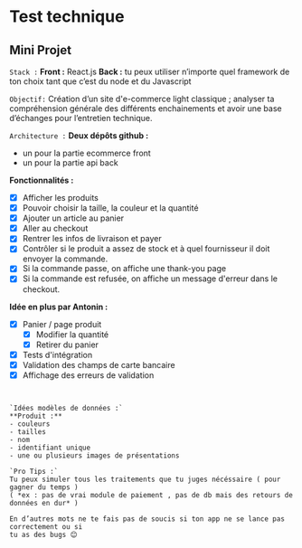 # Test technique

## Mini Projet

`Stack :`
**Front :** React.js
**Back :** tu peux utiliser n’importe quel framework de ton choix tant que c’est du node et
du Javascript

`Objectif:`
Création d’un site d'e-commerce light classique ; analyser ta compréhension générale
des différents enchainements et avoir une base d’échanges pour l’entretien technique.

`Architecture :`
**Deux dépôts github :**
- un pour la partie ecommerce front
- un pour la partie api back

**Fonctionnalités :**
- [x] Afficher les produits
- [x] Pouvoir choisir la taille, la couleur et la quantité
- [x] Ajouter un article au panier
- [x] Aller au checkout
- [x] Rentrer les infos de livraison et payer
- [x] Contrôler si le produit a assez de stock et à quel fournisseur il doit envoyer la commande.
- [x] Si la commande passe, on affiche une thank-you page
- [x] Si la commande est refusée, on affiche un message d'erreur dans le checkout.

**Idée en plus par Antonin :**
- [x] Panier / page produit
  - [x] Modifier la quantité
  - [x] Retirer du panier
- [x] Tests d'intégration
- [x] Validation des champs de carte bancaire
- [x] Affichage des erreurs de validation

```


`Idées modèles de données :`
**Produit :**
- couleurs
- tailles
- nom
- identifiant unique
- une ou plusieurs images de présentations

`Pro Tips :`
Tu peux simuler tous les traitements que tu juges nécéssaire ( pour gagner du temps )
( *ex : pas de vrai module de paiement , pas de db mais des retours de données en dur* )

En d’autres mots ne te fais pas de soucis si ton app ne se lance pas correctement ou si
tu as des bugs 😊